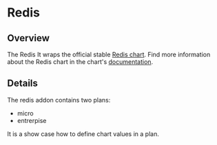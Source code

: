 # Redis

## Overview

The Redis It wraps the official stable [Redis chart](https://github.com/kubernetes/charts/tree/master/stable/redis).
Find more information about the Redis chart in the chart's [documentation](chart/redis/README.md).

## Details

The redis addon contains two plans:
- micro
- entrerpise

It is a show case how to define chart values in a plan.
